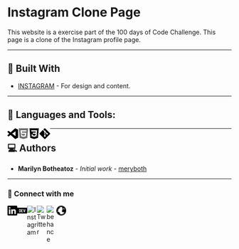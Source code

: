 # Instagram Clone Page

This website is a exercise part of the 100 days of Code Challenge. This page is a clone of the Instagram profile page.

---

## 🚧 Built With

- [INSTAGRAM](https://www.instagram.com/meryboth/) - For design and content.

---

## 🧰 Languages and Tools:

<img align="left" alt="Visual Studio Code" width="24px" src="https://raw.githubusercontent.com/NOMADE55/nomade55/master/assets/visualstudiocode.svg">
<img align="left" alt="Html5" width="24px" src="https://raw.githubusercontent.com/NOMADE55/nomade55/master/assets/html5.svg">
<img align="left" alt="CSS3" width="24px" src="https://raw.githubusercontent.com/NOMADE55/nomade55/master/assets/css3.svg">
<img align="left" alt="Git" width="24px" src="https://raw.githubusercontent.com/NOMADE55/nomade55/master/assets/git.svg">

---

## 💻 Authors

- **Marilyn Botheatoz** - _Initial work_ - [meryboth](https://github.com/meryboth)

---

### 💬 Connect with me

[<img align="left" alt="Linkedin" width="22px" src="https://raw.githubusercontent.com/NOMADE55/nomade55/master/assets/linkedin.svg">](https://www.linkedin.com/in/marilyn-botheatoz/)
[<img align="left" alt="Linkedin" width="22px" src="https://raw.githubusercontent.com/NOMADE55/nomade55/master/assets/devdotto.svg">](https://dev.to/meryboth/)
[<img align="left" alt="Instagram" width="22px" src="https://cdn.jsdelivr.net/npm/simple-icons@v3/icons/instagram.svg" />](https://instagram.com/meryboth)
[<img align="left" alt="Twitter" width="22px" src="https://cdn.jsdelivr.net/npm/simple-icons@v3/icons/twitter.svg" />](https://twitter.com/meryboth)
[<img align="left" alt="behance" width="22px" src="https://cdn.jsdelivr.net/npm/simple-icons@v3/icons/behance.svg" />](https://www.behance.net/marilynbotheatoz)
[<img align="left" alt="marilyn botheatoz dev website" width="22px" src="https://raw.githubusercontent.com/iconic/open-iconic/master/svg/globe.svg" />](https://meryboth.github.io/marilynb/)
